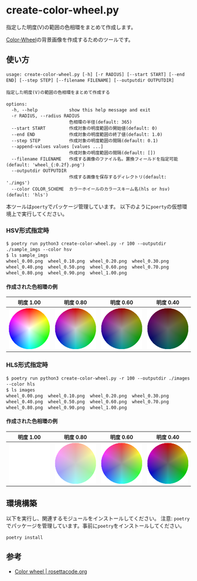 # create-color-wheel.py

指定した明度(V)の範囲の色相環をまとめて作成します。

[Color-Wheel](https://github.com/kantas-spike/Color-Wheel)の背景画像を作成するためのツールです。

## 使い方

~~~text
usage: create-color-wheel.py [-h] [-r RADIUS] [--start START] [--end END] [--step STEP] [--filename FILENAME] [--outputdir OUTPUTDIR]

指定した明度(V)の範囲の色相環をまとめて作成する

options:
  -h, --help            show this help message and exit
  -r RADIUS, --radius RADIUS
                        色相環の半径(default: 365)
  --start START         作成対象の明度範囲の開始値(default: 0)
  --end END             作成対象の明度範囲の終了値(default: 1.0)
  --step STEP           作成対象の明度範囲の間隔(default: 0.1)
  --append-values values [values ...]
                        作成対象の明度範囲の間隔(default: [])
  --filename FILENAME   作成する画像のファイル名。置換フィールドを指定可能(default: 'wheel_{:0.2f}.png')
  --outputdir OUTPUTDIR
                        作成する画像を保存するディレクトリ(default: './imgs')
  --color COLOR_SCHEME  カラーホイールのカラースキーム名(hls or hsv) (default: 'hls')
~~~

本ツールは`poerty`でパッケージ管理しています。
以下のように`poerty`の仮想環境上で実行してください。

### HSV形式指定時

~~~shell
$ poetry run python3 create-color-wheel.py -r 100 --outputdir ./sample_imgs --color hsv
$ ls sample_imgs
wheel_0.00.png  wheel_0.10.png  wheel_0.20.png  wheel_0.30.png  wheel_0.40.png  wheel_0.50.png  wheel_0.60.png  wheel_0.70.png  wheel_0.80.png  wheel_0.90.png  wheel_1.00.png
~~~

#### 作成された色相環の例

|明度 1.00|明度 0.80|明度 0.60|明度 0.40|
|:---:|:---:|:---:|:---:|
|![wheel_1.00.png](sample_imgs/wheel_1.00.png)|![wheel_0.80.png](sample_imgs/wheel_0.80.png)|![wheel_0.60.png](sample_imgs/wheel_0.60.png)|![wheel_0.40.png](sample_imgs/wheel_0.40.png)|

### HLS形式指定時

~~~shell
$ poetry run python3 create-color-wheel.py -r 100 --outputdir ./images --color hls
$ ls images
wheel_0.00.png  wheel_0.10.png  wheel_0.20.png  wheel_0.30.png  wheel_0.40.png  wheel_0.50.png  wheel_0.60.png  wheel_0.70.png  wheel_0.80.png  wheel_0.90.png  wheel_1.00.png
~~~

#### 作成された色相環の例

|明度 1.00|明度 0.80|明度 0.60|明度 0.40|
|:---:|:---:|:---:|:---:|
|![wheel_1.00.png](images/wheel_1.00.png)|![wheel_0.80.png](images/wheel_0.80.png)|![wheel_0.60.png](images/wheel_0.60.png)|![wheel_0.40.png](images/wheel_0.40.png)|


## 環境構築

以下を実行し、関連するモジュールをインストールしてください。 注意: `poetry` でパッケージを管理しています。事前に`poetry`をインストールしてください。

~~~shell
poetry install
~~~

## 参考

- [Color wheel | rosettacode.org](https://rosettacode.org/wiki/Color_wheel#Python)